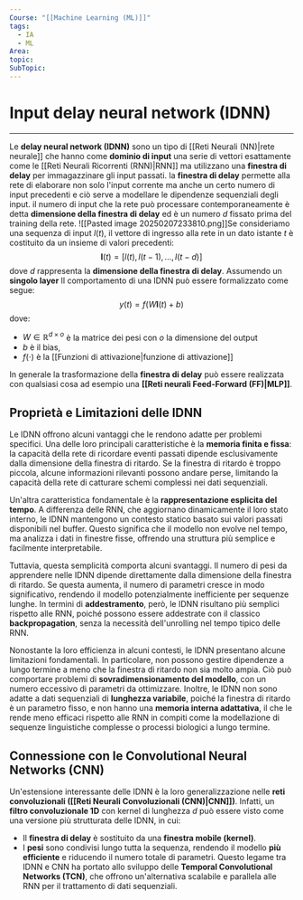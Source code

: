 ```yaml
---
Course: "[[Machine Learning (ML)]]"
tags:
  - IA
  - ML
Area: 
topic: 
SubTopic:
---
```

# Input delay neural network (IDNN)
---
Le __delay neural network (IDNN)__ sono un tipo di [[Reti Neurali (NN)|rete neurale]] che hanno come __dominio di input__ una serie di vettori esattamente come le [[Reti Neurali Ricorrenti (RNN)|RNN]] ma utilizzano una __finestra di delay__ per immagazzinare gli input passati. la __finestra di delay__ permette alla rete di elaborare non solo l'input corrente ma anche un certo numero di input precedenti e ciò serve a modellare le dipendenze sequenziali degli input. il numero di input che la rete può processare contemporaneamente è detta __dimensione della finestra di delay__  ed è un numero $d$  fissato prima del training della rete.
![[Pasted image 20250207233810.png]]Se consideriamo una sequenza di input $l(t)$, il vettore di ingresso alla rete in un dato istante $t$ è costituito da un insieme di valori precedenti: $$\mathbf{l}(t) = \left[ l(t), l(t-1), \dots, l(t-d) \right]$$dove $d$ rappresenta la __dimensione della finestra di delay__. Assumendo un __singolo layer__ Il comportamento di una IDNN può essere formalizzato come segue:$$y(t) = f(W \mathbf{l}(t) + b)$$dove:
- $W\in \mathbb{R}^{d\times o}$ è la matrice dei pesi con $o$ la dimensione del output
- $b$ è il bias,
- $f(\cdot)$ è la [[Funzioni di attivazione|funzione di attivazione]]

In generale la trasformazione della __finestra di delay__ può essere realizzata con qualsiasi cosa ad esempio una  __[[Reti neurali Feed-Forward (FF)|MLP]]__. 
 

## Proprietà e Limitazioni delle IDNN

Le IDNN offrono alcuni vantaggi che le rendono adatte per problemi specifici. Una delle loro principali caratteristiche è la **memoria finita e fissa**: la capacità della rete di ricordare eventi passati dipende esclusivamente dalla dimensione della finestra di ritardo. Se la finestra di ritardo è troppo piccola, alcune informazioni rilevanti possono andare perse, limitando la capacità della rete di catturare schemi complessi nei dati sequenziali.

Un'altra caratteristica fondamentale è la **rappresentazione esplicita del tempo**. A differenza delle RNN, che aggiornano dinamicamente il loro stato interno, le IDNN mantengono un contesto statico basato sui valori passati disponibili nel buffer. Questo significa che il modello non evolve nel tempo, ma analizza i dati in finestre fisse, offrendo una struttura più semplice e facilmente interpretabile.

Tuttavia, questa semplicità comporta alcuni svantaggi. Il numero di pesi da apprendere nelle IDNN dipende direttamente dalla dimensione della finestra di ritardo. Se questa aumenta, il numero di parametri cresce in modo significativo, rendendo il modello potenzialmente inefficiente per sequenze lunghe. In termini di **addestramento**, però, le IDNN risultano più semplici rispetto alle RNN, poiché possono essere addestrate con il classico **backpropagation**, senza la necessità dell'unrolling nel tempo tipico delle RNN.

Nonostante la loro efficienza in alcuni contesti, le IDNN presentano alcune limitazioni fondamentali. In particolare, non possono gestire dipendenze a lungo termine a meno che la finestra di ritardo non sia molto ampia. Ciò può comportare problemi di **sovradimensionamento del modello**, con un numero eccessivo di parametri da ottimizzare. Inoltre, le IDNN non sono adatte a dati sequenziali di **lunghezza variabile**, poiché la finestra di ritardo è un parametro fisso, e non hanno una **memoria interna adattativa**, il che le rende meno efficaci rispetto alle RNN in compiti come la modellazione di sequenze linguistiche complesse o processi biologici a lungo termine.

## Connessione con le Convolutional Neural Networks (CNN)

Un'estensione interessante delle IDNN è la loro generalizzazione nelle **reti convoluzionali ([[Reti Neurali Convoluzionali (CNN)|CNN]])**. Infatti, un **filtro convoluzionale 1D** con kernel di lunghezza $d$ può essere visto come una versione più strutturata delle IDNN, in cui:
- Il __finestra di delay__ è sostituito da una __finestra mobile (kernel)__.
- I __pesi__ sono condivisi lungo tutta la sequenza, rendendo il modello **più efficiente** e riducendo il numero totale di parametri.
Questo legame tra IDNN e CNN ha portato allo sviluppo delle **Temporal Convolutional Networks (TCN)**, che offrono un'alternativa scalabile e parallela alle RNN per il trattamento di dati sequenziali.

